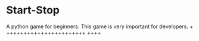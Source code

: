 # Start-Stop
A python game for beginners. This game is very important for developers.
+
+++++++++++++++++++++++
++++
